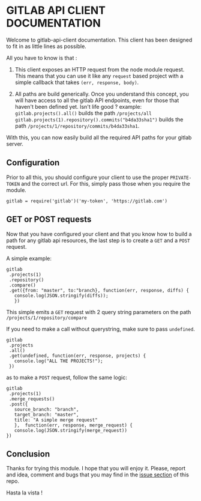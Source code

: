 # GITLAB API CLIENT DOCUMENTATION #

Welcome to gitlab-api-client documentation. This client has been
designed to fit in as little lines as possible.

All you have to know is that :
1. This client exposes an HTTP request from the node module
   request. This means that you can use it like any `request` based
   project with a simple callback that takes `(err, response, body)`.

2. All paths are build generically. Once you understand this concept,
   you will have access to all the gitlab API endpoints, even for
   those that haven't been defined yet. Isn't life good ?
   example: `gitlab.projects().all()` builds the path `/projects/all`
   `gitlab.projects(1).repository().commits("b4da33sha1")` builds the
   path `/projects/1/repository/commits/b4da33sha1`.


With this, you can now easily build all the required API paths for
your gitlab server.

## Configuration
Prior to all this, you should configure your client to use the proper
`PRIVATE-TOKEN` and the correct url. For this, simply pass those when
you require the module.

```
gitlab = require('gitlab')('my-token', 'https://gitlab.com')
```

## GET or POST requests
Now that you have configured your client and that you know how to
build a path for any gitlab api resources, the last step is to create
a `GET` and a `POST` request.

A simple example:
```
gitlab
 .projects(1)
 .repository()
 .compare()
 .get({from: "master", to:"branch}, function(err, response, diffs) {
   console.log(JSON.stringify(diffs));
   })
```
This simple emits a `GET` request with 2 query string parameters on
the path `/projects/1/repository/compare`

If you need to make a call without querystring, make sure to pass
`undefined`.
```
gitlab
 .projects
 .all()
 .get(undefined, function(err, response, projects) {
   console.log("ALL THE PROJECTS!");
 })
 ```

as to make a `POST` request, follow the same logic:
```
gitlab
 .projects(1)
 .merge_requests()
 .post({
   source_branch: "branch",
   target_branch: "master",
   title: "A simple merge request"
   },  function(err, response, merge_request) {
   console.log(JSON.stringify(merge_request))
})
```

## Conclusion
Thanks for trying this module. I hope that you will enjoy it. Please,
report and idea, comment and bugs that you may find in the [issue
section](https://github.com/kiddouk/gitlab-api-client/issues) of this repo.

Hasta la vista !
